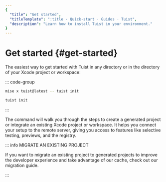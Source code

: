 ```yaml
---
{
  "title": "Get started",
  "titleTemplate": ":title · Quick-start · Guides · Tuist",
  "description": "Learn how to install Tuist in your environment."
}
---
```

# Get started {#get-started}

The easiest way to get started with Tuist in any directory or in the directory
of your Xcode project or workspace:

::: code-group

```bash [Mise]
mise x tuist@latest -- tuist init
```

```bash [Global Tuist (Homebrew)]
tuist init
```
<!-- -->
:::

The command will walk you through the steps to
<LocalizedLink href="/guides/features/projects">create a generated
project</LocalizedLink> or integrate an existing Xcode project or workspace. It
helps you connect your setup to the remote server, giving you access to features
like <LocalizedLink href="/guides/features/selective-testing">selective
testing</LocalizedLink>,
<LocalizedLink href="/guides/features/previews">previews</LocalizedLink>, and
the <LocalizedLink href="/guides/features/registry">registry</LocalizedLink>.

::: info MIGRATE AN EXISTING PROJECT
<!-- -->
If you want to migrate an existing project to generated projects to improve the
developer experience and take advantage of our
<LocalizedLink href="/guides/features/cache">cache</LocalizedLink>, check out
our
<LocalizedLink href="/guides/features/projects/adoption/migrate/xcode-project">migration
guide</LocalizedLink>.
<!-- -->
:::
